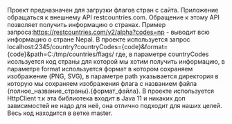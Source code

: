 Проект предназначен для загрузки флагов стран с сайта. 
Приложение обращаться к внешнему API restcountries.com. Обращение к этому API позволяет получить информацию о странах. Пример запроса:https://restcountries.com/v2/alpha?codes=np - выводит всю информацию о стране Nepal. В проекте используется запрос localhost:2345/country?countryCodes={code}&format={code}&path=C:/tmp/countries/flags/ где, в параметре countryCodes исользуется код страны для которой мы хотим получить информацию, в параметре format используется формат в котором сохраняем изображение (PNG, SVG), в параметре path указывается директория в которую мы сохраняем изображения флага с названием файла {полное_название_страны}.{формат_файла}.
В проекте используется HttpClient т.к эта библиотека входит в Java 11 и никаких доп зависимостей не надо для неё, она отлично подходит для наших целей.
Весь код находится в ветке master.

